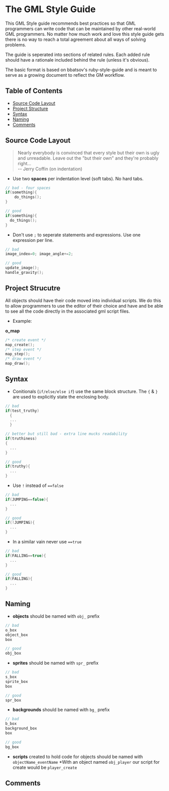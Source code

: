 # The GML Style Guide

This GML Style guide recommends best practices so that GML programmers can write code that can be maintained by other real-world GML programmers. No matter how much work and love this style guide gets there is no way to reach a total agreement about all ways of solving problems.

The guide is seperated into sections of related rules. Each added rule should have a rationale included behind the rule (unless it's obvious).

The basic format is based on bbatsov's ruby-style-guide and is meant to serve as a growing document to reflect the GM workflow.

## Table of Contents
* [Source Code Layout](#source-code-layout)
* [Project Structure](#project-structure)
* [Syntax](#syntax)
* [Naming](#naming)
* [Comments](#comments)

## Source Code Layout
> Nearly everybody is convinced that every style but their own is
> ugly and unreadable. Leave out the "but their own" and they're
> probably right... <br/>
> -- Jerry Coffin (on indentation)

* Use two **spaces** per indentation level (soft tabs). No hard tabs.
```c
// bad - four spaces
if(something){
    do_things();
}

// good
if(something){
  do_things();
}
```

* Don't use `;` to seperate statements and expressions. Use one expression per  line.
```c
// bad
image_index=0; image_angle+=2;

// good
update_image();
handle_gravity();
```

## Project Strucutre
All objects should have their code moved into individual scripts.
We do this to allow programmers to use the editor of their choice and have and be able to see all the code directly in the associated gml script files.

* Example:

**o_map**
```c
/* create event */
map_create();
/* step event */
map_step();
/* draw event */
map_draw();
```

## Syntax
* Conitionals (`if/else/else if`) use the same block structure. The `{` & `}`  are used to explicitly state the enclosing body.
```c
// bad
if(test_truthy)
  {
  ...
  }

// better but still bad - extra line mucks readability
if(truthiness)
{
  ...
}

// good
if(truthy){
  ...
}
```
* Use `!` instead of `==false`
```c
// bad
if(JUMPING==false){
  ...
}

// good
if(!JUMPING){
  ...
}
```
* In a similar vain never use `==true`
```c
// bad
if(FALLING==true){
  ...
}

// good
if(FALLING){
  ...
}
```

## Naming
* **objects** should be named with `obj_` prefix
```c
// bad
o_box
object_box
box

// good
obj_box
```

* **sprites** should be named with `spr_` prefix
```c
// bad
s_box
sprite_box
box

// good
spr_box
```

* **backgrounds** should be named with `bg_` prefix
```c
// bad
b_box
background_box
box

// good
bg_box
```

* **scripts** created to hold code for objects should be named with  `objectName_eventName`
*With an object named `obj_player` our script for create would be `player_create`
## Comments

